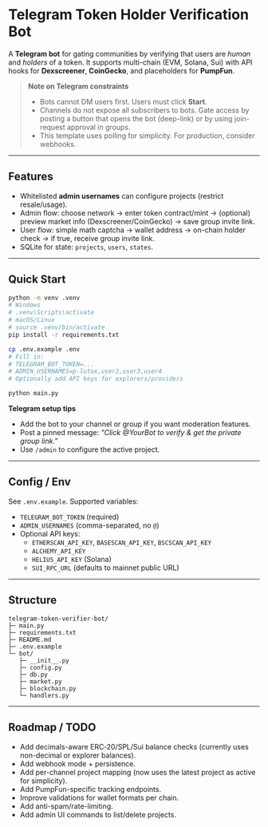 # Telegram Token Holder Verification Bot

A **Telegram bot** for gating communities by verifying that users are *human* and *holders* of a token.
It supports multi-chain (EVM, Solana, Sui) with API hooks for **Dexscreener**, **CoinGecko**, and placeholders for **PumpFun**.

> **Note on Telegram constraints**
> - Bots cannot DM users first. Users must click **Start**.
> - Channels do not expose all subscribers to bots. Gate access by posting a button that opens the bot (deep-link) or by using join-request approval in groups.
> - This template uses polling for simplicity. For production, consider webhooks.

---

## Features

- Whitelisted **admin usernames** can configure projects (restrict resale/usage).
- Admin flow: choose network → enter token contract/mint → (optional) preview market info (Dexscreener/CoinGecko) → save group invite link.
- User flow: simple math captcha → wallet address → on-chain holder check → if true, receive group invite link.
- SQLite for state: `projects`, `users`, `states`.

---

## Quick Start

```bash
python -m venv .venv
# Windows
# .venv\Scripts\activate
# macOS/Linux
# source .venv/bin/activate
pip install -r requirements.txt

cp .env.example .env
# Fill in:
# TELEGRAM_BOT_TOKEN=...
# ADMIN_USERNAMES=p-lutox,user2,user3,user4
# Optionally add API keys for explorers/providers

python main.py
```

**Telegram setup tips**
- Add the bot to your channel or group if you want moderation features.
- Post a pinned message: *"Click @YourBot to verify & get the private group link."*
- Use `/admin` to configure the active project.

---

## Config / Env

See `.env.example`. Supported variables:

- `TELEGRAM_BOT_TOKEN` (required)
- `ADMIN_USERNAMES` (comma-separated, no `@`)
- Optional API keys:
  - `ETHERSCAN_API_KEY`, `BASESCAN_API_KEY`, `BSCSCAN_API_KEY`
  - `ALCHEMY_API_KEY`
  - `HELIUS_API_KEY` (Solana)
  - `SUI_RPC_URL` (defaults to mainnet public URL)

---

## Structure

```
telegram-token-verifier-bot/
├─ main.py
├─ requirements.txt
├─ README.md
├─ .env.example
└─ bot/
   ├─ __init__.py
   ├─ config.py
   ├─ db.py
   ├─ market.py
   ├─ blockchain.py
   └─ handlers.py
```

---

## Roadmap / TODO

- Add decimals-aware ERC‑20/SPL/Sui balance checks (currently uses non-decimal or explorer balances).
- Add webhook mode + persistence.
- Add per-channel project mapping (now uses the latest project as active for simplicity).
- Add PumpFun-specific tracking endpoints.
- Improve validations for wallet formats per chain.
- Add anti-spam/rate-limiting.
- Add admin UI commands to list/delete projects.
